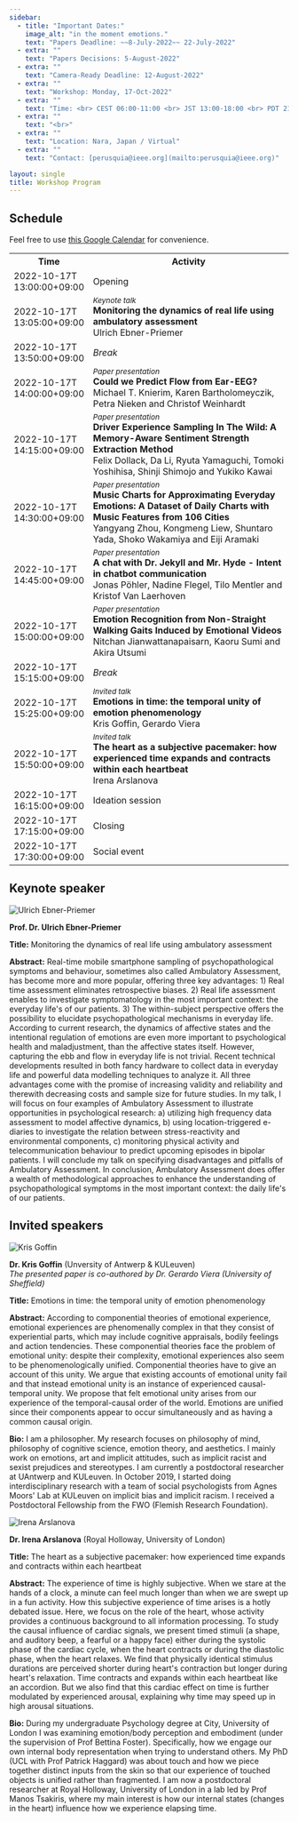 ```yaml
---
sidebar:
  - title: "Important Dates:"
    image_alt: "in the moment emotions."
    text: "Papers Deadline: ~~8-July-2022~~ 22-July-2022"
  - extra: ""
    text: "Papers Decisions: 5-August-2022"
  - extra: ""
    text: "Camera-Ready Deadline: 12-August-2022"
  - extra: ""
    text: "Workshop: Monday, 17-Oct-2022"
  - extra: ""
    text: "Time: <br> CEST 06:00-11:00 <br> JST 13:00-18:00 <br> PDT 21:00-02:00"
  - extra: ""
    text: "<br>"
  - extra: ""
    text: "Location: Nara, Japan / Virtual"
  - extra: ""
    text: "Contact: [perusquia@ieee.org](mailto:perusquia@ieee.org)"

layout: single
title: Workshop Program
---
```


## Schedule

Feel free to use [this Google Calendar](https://calendar.google.com/calendar/embed?src=7347776f725ace60c4d0b232ea1c17d6ad1712da2661b71bd4da8ebf4b0a355f%40group.calendar.google.com&ctz=Asia%2FTokyo "Warning: Redirection to Google Calendar") for convenience.

<!-- With JavaScript activated, timezone-localizer.js will automatically convert the ISO 8601 times to the local timezone and format of the browser. -->
<p id="time-conversion-note" style="display: none;" ><small>Note: The times below have been converted to your local time zone.</small></p>
<table>
<colgroup>
	<col style="width: 7em;" >
	<col style="width: auto;" >
</colgroup>
<tbody>
	<tr>
		<th>Time</th>
		<th>Activity</th>
	</tr>
	<tr>
		<td id="time-1" >2022-10-17T 13:00:00+09:00</td>
		<td>Opening</td>
	</tr>
	<tr>
		<td id="time-2" >2022-10-17T 13:05:00+09:00</td>
		<td>
			<small><i>Keynote talk</i></small><br />
			<b>Monitoring the dynamics of real life using ambulatory assessment</b><br />
			Ulrich Ebner-Priemer
		</td>
	</tr>
	<tr>
		<td id="time-3" >2022-10-17T 13:50:00+09:00</td>
		<td><i>Break</i></td>
	</tr>
	<tr>
		<td id="time-4" >2022-10-17T 14:00:00+09:00</td>
		<td>
			<small><i>Paper presentation</i></small><br />
			<b>Could we Predict Flow from Ear-EEG?</b><br />
			Michael T. Knierim, Karen Bartholomeyczik, Petra Nieken and Christof Weinhardt
		</td>
	</tr>
	<tr>
		<td id="time-5" >2022-10-17T 14:15:00+09:00</td>
		<td>
			<small><i>Paper presentation</i></small><br />
			<b>Driver Experience Sampling In The Wild: A Memory-Aware Sentiment Strength Extraction Method</b><br />
			Felix Dollack, Da Li, Ryuta Yamaguchi, Tomoki Yoshihisa, Shinji Shimojo and Yukiko Kawai
		</td>
	</tr>
	<tr>
		<td id="time-6" >2022-10-17T 14:30:00+09:00</td>
		<td>
			<small><i>Paper presentation</i></small><br />
			<b>Music Charts for Approximating Everyday Emotions: A Dataset of Daily Charts with Music Features from 106 Cities</b><br />
			Yangyang Zhou, Kongmeng Liew, Shuntaro Yada, Shoko Wakamiya and Eiji Aramaki
		</td>
	</tr>
	<tr>
		<td id="time-7" >2022-10-17T 14:45:00+09:00</td>
		<td>
			<small><i>Paper presentation</i></small><br />
			<b>A chat with Dr. Jekyll and Mr. Hyde - Intent in chatbot communication</b><br />
			Jonas Pöhler, Nadine Flegel, Tilo Mentler and Kristof Van Laerhoven
		</td>
	</tr>
	<tr>
		<td id="time-8" >2022-10-17T 15:00:00+09:00</td>
		<td>
			<small><i>Paper presentation</i></small><br />
			<b>Emotion Recognition from Non-Straight Walking Gaits Induced by Emotional Videos</b><br />
			Nitchan Jianwattanapaisarn, Kaoru Sumi and Akira Utsumi
		</td>
	</tr>
	<tr>
		<td id="time-9" >2022-10-17T 15:15:00+09:00</td>
		<td><i>Break</i></td>
	</tr>
	<tr>
		<td id="time-10" >2022-10-17T 15:25:00+09:00</td>
		<td>
			<small><i>Invited talk</i></small><br />
			<b>Emotions in time: the temporal unity of emotion phenomenology</b><br />
			Kris Goffin, Gerardo Viera
		</td>
	</tr>
	<tr>
		<td id="time-11" >2022-10-17T 15:50:00+09:00</td>
		<td>
			<small><i>Invited talk</i></small><br />
			<b>The heart as a subjective pacemaker: how experienced time expands and contracts within each heartbeat</b><br />
			Irena Arslanova
		</td>
	</tr>
	<tr>
		<td id="time-12" >2022-10-17T 16:15:00+09:00</td>
		<td>Ideation session</td>
	</tr>
	<tr>
		<td id="time-13" >2022-10-17T 17:15:00+09:00</td>
		<td>Closing</td>
	</tr>
	<tr>
		<td id="time-14" >2022-10-17T 17:30:00+09:00</td>
		<td>Social event</td>
	</tr>
</tbody>
</table>

## Keynote speaker


![Ulrich Ebner-Priemer](/assets/imgs/Ebner-Priemer_Portrait_2020.png)


**Prof. Dr. Ulrich Ebner-Priemer**

__Title:__
Monitoring the dynamics of real life using ambulatory assessment

__Abstract:__
Real-time mobile smartphone sampling of psychopathological symptoms and behaviour, sometimes also called Ambulatory Assessment, has become more and more popular, offering three key advantages: 1) Real time assessment eliminates retrospective biases. 2) Real life assessment enables to investigate symptomatology in the most important context: the everyday life's of our patients. 3) The within-subject perspective offers the possibility to elucidate psychopathological mechanisms in everyday life. According to current research, the dynamics of affective states and the intentional regulation of emotions are even more important to psychological health and maladjustment, than the affective states itself. However, capturing the ebb and flow in everyday life is not trivial. Recent technical developments resulted in both fancy hardware to collect data in everyday life and powerful data modelling techniques to analyze it. All three advantages come with the promise of increasing validity and reliability and therewith decreasing costs and sample size for future studies. In my talk, I will focus on four examples of Ambulatory Assessment to illustrate opportunities in psychological research: a) utilizing high frequency data assessment to model affective dynamics, b) using location-triggered e-diaries to investigate the relation between stress-reactivity and environmental components, c) monitoring physical activity and telecommunication behaviour to predict upcoming episodes in bipolar patients. I will conclude my talk on specifying disadvantages and pitfalls of Ambulatory Assessment. In conclusion, Ambulatory Assessment does offer a wealth of methodological approaches to enhance the understanding of psychopathological symptoms in the most important context: the daily life's of our patients.

## Invited speakers

![Kris Goffin](/assets/imgs/Kris.jpg)

**Dr. Kris Goffin** (Unversity of Antwerp & KULeuven)  
*The presented paper is co-authored by Dr. Gerardo Viera (University of Sheffield)*

__Title:__
Emotions in time: the temporal unity of emotion phenomenology

__Abstract:__
According to componential theories of emotional experience, emotional experiences are phenomenally complex in that they consist of experiential parts, which may include cognitive appraisals, bodily feelings and action tendencies.
These componential theories face the problem of emotional unity: despite their complexity, emotional experiences also seem to be phenomenologically unified.
Componential theories have to give an account of this unity.
We argue that existing accounts of emotional unity fail and that instead emotional unity is an instance of experienced causal-temporal unity.
We propose that felt emotional unity arises from our experience of the temporal-causal order of the world.
Emotions are unified since their components appear to occur simultaneously and as having a common causal origin.

__Bio:__
I am a philosopher.
My research focuses on philosophy of mind, philosophy of cognitive science, emotion theory, and aesthetics.
I mainly work on emotions, art and implicit attitudes, such as implicit racist and sexist prejudices and stereotypes.
I am currently a postdoctoral researcher at UAntwerp and KULeuven.
In October 2019, I started doing interdisciplinary research with a team of social psychologists from Agnes Moors' Lab at KULeuven on implicit bias and implicit racism.
I received a Postdoctoral Fellowship from the FWO (Flemish Research Foundation).

![Irena Arslanova](/assets/imgs/Irena.jpg)

**Dr. Irena Arslanova** (Royal Holloway, University of London)

__Title:__
The heart as a subjective pacemaker: how experienced time expands and contracts within each heartbeat

__Abstract:__
The experience of time is highly subjective.
When we stare at the hands of a clock, a minute can feel much longer than when we are swept up in a fun activity.
How this subjective experience of time arises is a hotly debated issue.
Here, we focus on the role of the heart, whose activity provides a continuous background to all information processing.
To study the causal influence of cardiac signals, we present timed stimuli (a shape, and auditory beep, a fearful or a happy face) either during the systolic phase of the cardiac cycle, when the heart contracts or during the diastolic phase, when the heart relaxes.
We find that physically identical stimulus durations are perceived shorter during heart's contraction but longer during heart's relaxation.
Time contracts and expands within each heartbeat like an accordion.
But we also find that this cardiac effect on time is further modulated by experienced arousal, explaining why time may speed up in high arousal situations.

__Bio:__
During my undergraduate Psychology degree at City, University of London I was examining emotion/body perception and embodiment (under the supervision of Prof Bettina Foster).
Specifically, how we engage our own internal body representation when trying to understand others.
My PhD (UCL with Prof Patrick Haggard) was about touch and how we piece together distinct inputs from the skin so that our experience of touched objects is unified rather than fragmented.
I am now a postdoctoral researcher at Royal Holloway, University of London in a lab led by Prof Manos Tsakiris, where my main interest is how our internal states (changes in the heart) influence how we experience elapsing time.
